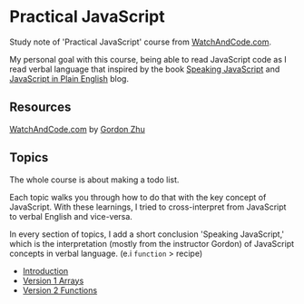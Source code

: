 # Practical JavaScript

Study note of 'Practical JavaScript' course from [WatchAndCode.com](https://watchandcode.com/courses/enrolled/60264).

My personal goal with this course, being able to read JavaScript code as I read verbal language that inspired by the book [Speaking JavaScript] and [JavaScript in Plain English] blog.

[Speaking JavaScript]: http://speakingjs.com/es5/
[JavaScript in Plain English]: https://medium.com/javascript-in-plain-english

## Resources

[WatchAndCode.com](https://watchandcode.com/) by [Gordon Zhu](https://watchandcode.com/courses/60264/author_bio)

## Topics

The whole course is about making a todo list.

Each topic walks you through how to do that with the key concept of JavaScript.
With these learnings, I tried to cross-interpret from JavaScript to verbal English and vice-versa.

In every section of topics, I add a short conclusion 'Speaking JavaScript,' which is the interpretation (mostly from the instructor Gordon) of JavaScript concepts in verbal language. (e.i `function` > recipe)

* [Introduction](https://github.com/HanLee25/freeCodeCampJavaScript/tree/master/Topics/Introduction)
* [Version 1 Arrays](https://github.com/HanLee25/freeCodeCampJavaScript/tree/master/Topics/Version%201%20Arrays)
* [Version 2 Functions](https://github.com/HanLee25/freeCodeCampJavaScript/tree/master/Topics/Version%202%20Functions)
